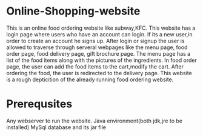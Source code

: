 # Online-Shopping-website
  This is an online food ordering website like subway,KFC. This website has a login page where users who have an account can login.
  If its a new user,in order to create an account he signs up. After login or signup the user is allowed to traverse through serveral webpages 
  like the menu page, food order page, food delivery page, gift brochure page.
    The menu page has a list of the food items along with the pictures of the ingredients. In food order page, the user can add the food items
    to the cart,modify the cart. After ordering the food, the user is redirected to the delivery page.
      This website is a rough depticition of the already running food ordering website.
    
   # Prerequsites
   
  Any webserver to run the website.
  Java environment(both jdk,jre to be installed)
  MySql database and its jar file
